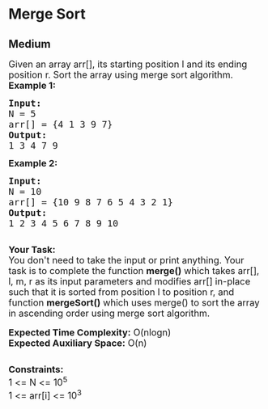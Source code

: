 # Merge Sort
##  Medium 
<div class="problem-statement" style="user-select: auto;">
                <p style="user-select: auto;"></p><p style="user-select: auto;"><span style="font-size: 18px; user-select: auto;">Given an array arr[], its starting position l and its ending position r. Sort the array using merge sort algorithm.</span><br style="user-select: auto;">
<span style="font-size: 18px; user-select: auto;"><strong style="user-select: auto;">Example 1:</strong></span></p>

<pre style="position: relative; user-select: auto;"><span style="font-size: 18px; user-select: auto;"><strong style="user-select: auto;">Input:</strong>
N = 5
arr[] = {4 1 3 9 7}</span>
<span style="font-size: 18px; user-select: auto;"><strong style="user-select: auto;">Output:
</strong>1 3 4 7 9</span>
<div class="open_grepper_editor" title="Edit &amp; Save To Grepper" style="user-select: auto;"></div></pre>

<p style="user-select: auto;"><span style="font-size: 18px; user-select: auto;"><strong style="user-select: auto;">Example 2:</strong></span></p>

<pre style="position: relative; user-select: auto;"><span style="font-size: 18px; user-select: auto;"><strong style="user-select: auto;">Input:</strong>
N = 10
arr[] = {10 9 8 7 6 5 4 3 2 1}
<strong style="user-select: auto;">Output:
</strong>1 2 3 4 5 6 7 8 9 10</span><div class="open_grepper_editor" title="Edit &amp; Save To Grepper" style="user-select: auto;"></div></pre>

<div style="user-select: auto;"><br style="user-select: auto;">
<span style="font-size: 18px; user-select: auto;"><strong style="user-select: auto;">Your Task:</strong><br style="user-select: auto;">
You don't need to take the input or print anything. Your task is to complete the function <strong style="user-select: auto;">merge()</strong> which takes arr[], l, m, r&nbsp;as its input parameters and modifies&nbsp;arr[] in-place such that it is sorted from position l to position r, and function <strong style="user-select: auto;">mergeSort()</strong> which uses merge() to sort the array in ascending order using merge sort algorithm.</span><br style="user-select: auto;">
<br style="user-select: auto;">
<span style="font-size: 18px; user-select: auto;"><strong style="user-select: auto;">Expected Time Complexity:</strong> O(nlogn)&nbsp;</span></div>

<div style="user-select: auto;"><span style="font-size: 18px; user-select: auto;"><strong style="user-select: auto;">Expected Auxiliary Space:</strong> O(n)</span></div>

<p style="user-select: auto;"><br style="user-select: auto;">
<span style="font-size: 18px; user-select: auto;"><strong style="user-select: auto;">Constraints:</strong><br style="user-select: auto;">
1 &lt;= N &lt;= 10<sup style="user-select: auto;">5</sup><br style="user-select: auto;">
1 &lt;= arr[i] &lt;= 10<sup style="user-select: auto;">3</sup></span></p>
 <p style="user-select: auto;"></p>
            </div>